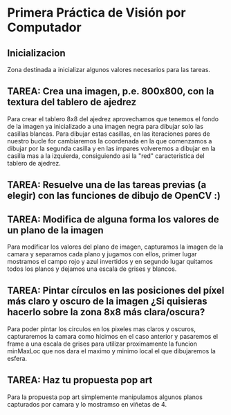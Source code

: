 # Primera Práctica de Visión por Computador

## Inicializacion 

Zona destinada a inicializar algunos valores necesarios para las tareas.

## TAREA: Crea una imagen, p.e. 800x800, con la textura del tablero de ajedrez

Para crear el tablero 8x8 del ajedrez aprovechamos que tenemos el fondo de la imagen ya inicializado a una imagen negra para dibujar solo las casillas blancas. Para dibujar estas casillas, en las iteraciones pares de nuestro bucle for cambiaremos la coordenada en la que comenzamos a dibujar por la segunda casilla y en las impares volveremos a dibujar en la casilla mas a la izquierda, consiguiendo asi la "red" caracteristica del tablero de ajedrez.

## TAREA: Resuelve una de las tareas previas (a elegir) con las funciones de dibujo de OpenCV  :)



## TAREA: Modifica de alguna forma los valores de un plano de la imagen

Para modificar los valores del plano de imagen, capturamos la imagen de la camara y separamos cada plano y jugamos con ellos, primer lugar mostramos el campo rojo y azul invertidos y en segundo lugar quitamos todos los planos y dejamos una escala de grises y blancos.

## TAREA: Pintar círculos en las posiciones del píxel más claro y oscuro de la imagen ¿Si quisieras hacerlo sobre la zona 8x8 más clara/oscura?

Para poder pintar los circulos en los pixeles mas claros y oscuros, capturaremos la camara como hicimos en el caso anterior y pasaremos el frame a una escala de grises para utilizar proximamente la funcion minMaxLoc que nos dara el maximo y minimo local el que dibujaremos la esfera.

## TAREA: Haz tu propuesta pop art

Para la propuesta pop art simplemente manipulamos algunos planos capturados por camara y lo mostramso en viñetas de 4.
